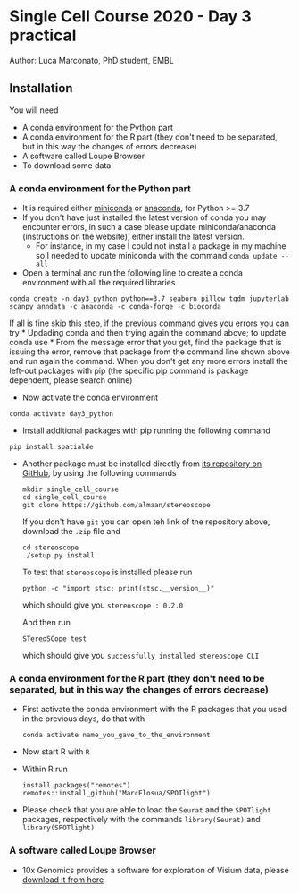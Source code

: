 # Single Cell Course 2020 - Day 3 practical
Author: Luca Marconato, PhD student, EMBL

## Installation
You will need
* A conda environment for the Python part
* A conda environment for the R part (they don't need to be separated, but in this way the changes of errors decrease)
* A software called Loupe Browser
* To download some data

### A conda environment for the Python part
* It is required either [miniconda](https://docs.conda.io/projects/conda/en/latest/user-guide/install/) or [anaconda](https://docs.anaconda.com/anaconda/install/), for Python >= 3.7
* If you don't have just installed the latest version of conda you may encounter errors, in such a case please update miniconda/anaconda (instructions on the website), either install the latest version.
    * For instance, in my case I could not install a package in my machine so I needed to update miniconda with the command `conda update --all`
* Open a terminal and run the following line to create a conda environment with all the required libraries

`conda create -n day3_python python==3.7 seaborn pillow tqdm jupyterlab scanpy anndata -c anaconda -c conda-forge -c bioconda`

If all is fine skip this step, if the previous command gives you errors you can try
    * Updading conda and then trying again the command above; to update conda use 
    * From the message error that you get, find the package that is issuing the error, remove that package from the command line shown above and run again the command. When you don't get any more errors install the left-out packages with pip (the specific pip command is package dependent, please search online)
* Now activate the conda environment

`conda activate day3_python`

* Install additional packages with pip running the following command

`pip install spatialde`

* Another package must be installed directly from [its repository on GitHub](https://github.com/almaan/stereoscope), by using the following commands
    ```
    mkdir single_cell_course
    cd single_cell_course
    git clone https://github.com/almaan/stereoscope 
    ```
    
    If you don't have `git` you can open teh link of the repository above, download the `.zip` file and 
    ```
    cd stereoscope
    ./setup.py install
    ```
    
    To test that `stereoscope` is installed please run
    ```
    python -c "import stsc; print(stsc.__version__)"
    ```
    
    which should give you `stereoscope : 0.2.0`

    And then run
    ```
    STereoSCope test
    ```
    
    which should give you `successfully installed stereoscope CLI`

### A conda environment for the R part (they don't need to be separated, but in this way the changes of errors decrease)
* First activate the conda environment with the R packages that you used in the previous days, do that with

    `conda activate name_you_gave_to_the_environment`

* Now start R with `R`
* Within R run
    ```
    install.packages("remotes")
    remotes::install_github("MarcElosua/SPOTlight")
    ```
* Please check that you are able to load the `Seurat` and the `SPOTlight` packages, respectively with the commands `library(Seurat)` and `library(SPOTlight)`

### A software called Loupe Browser
* 10x Genomics provides a software for exploration of Visium data, please [download it from here](https://support.10xgenomics.com/single-cell-gene-expression/software/visualization/latest/what-is-loupe-cell-browser)
